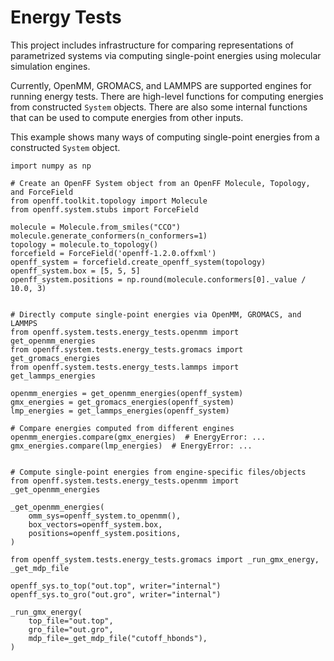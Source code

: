 # Energy Tests

This project includes infrastructure for comparing representations of parametrized systems via computing single-point energies using molecular simulation engines.

Currently, OpenMM, GROMACS, and LAMMPS are supported engines for running energy tests.
There are high-level functions for computing energies from constructed `System` objects.
There are also some internal functions that can be used to compute energies from other inputs.

This example shows many ways of computing single-point energies from a constructed `System` object.

```python3
import numpy as np

# Create an OpenFF System object from an OpenFF Molecule, Topology, and ForceField
from openff.toolkit.topology import Molecule
from openff.system.stubs import ForceField

molecule = Molecule.from_smiles("CCO")
molecule.generate_conformers(n_conformers=1)
topology = molecule.to_topology()
forcefield = ForceField('openff-1.2.0.offxml')
openff_system = forcefield.create_openff_system(topology)
openff_system.box = [5, 5, 5]
openff_system.positions = np.round(molecule.conformers[0]._value / 10.0, 3)


# Directly compute single-point energies via OpenMM, GROMACS, and LAMMPS
from openff.system.tests.energy_tests.openmm import get_openmm_energies
from openff.system.tests.energy_tests.gromacs import get_gromacs_energies
from openff.system.tests.energy_tests.lammps import get_lammps_energies

openmm_energies = get_openmm_energies(openff_system)
gmx_energies = get_gromacs_energies(openff_system)
lmp_energies = get_lammps_energies(openff_system)

# Compare energies computed from different engines
openmm_energies.compare(gmx_energies)  # EnergyError: ...
gmx_energies.compare(lmp_energies)  # EnergyError: ...


# Compute single-point energies from engine-specific files/objects
from openff.system.tests.energy_tests.openmm import  _get_openmm_energies

_get_openmm_energies(
    omm_sys=openff_system.to_openmm(),
    box_vectors=openff_system.box,
    positions=openff_system.positions,
)

from openff_system.tests.energy_tests.gromacs import _run_gmx_energy, _get_mdp_file

openff_sys.to_top("out.top", writer="internal")
openff_sys.to_gro("out.gro", writer="internal")

_run_gmx_energy(
    top_file="out.top",
    gro_file="out.gro",
    mdp_file=_get_mdp_file("cutoff_hbonds"),
)
```
